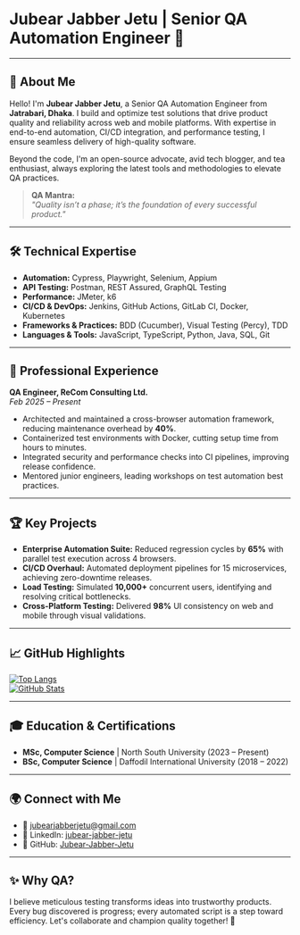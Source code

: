 # Jubear Jabber Jetu | Senior QA Automation Engineer 🚀

---

## 👋 About Me

Hello! I'm **Jubear Jabber Jetu**, a Senior QA Automation Engineer from **Jatrabari, Dhaka**. I build and optimize test solutions that drive product quality and reliability across web and mobile platforms. With expertise in end-to-end automation, CI/CD integration, and performance testing, I ensure seamless delivery of high-quality software.

Beyond the code, I'm an open-source advocate, avid tech blogger, and tea enthusiast, always exploring the latest tools and methodologies to elevate QA practices.

> **QA Mantra:**  
> _"Quality isn’t a phase; it’s the foundation of every successful product."_

---

## 🛠️ Technical Expertise

- **Automation:** Cypress, Playwright, Selenium, Appium  
- **API Testing:** Postman, REST Assured, GraphQL Testing  
- **Performance:** JMeter, k6  
- **CI/CD & DevOps:** Jenkins, GitHub Actions, GitLab CI, Docker, Kubernetes  
- **Frameworks & Practices:** BDD (Cucumber), Visual Testing (Percy), TDD  
- **Languages & Tools:** JavaScript, TypeScript, Python, Java, SQL, Git  

---

## 💼 Professional Experience

**QA Engineer, ReCom Consulting Ltd.**  
*Feb 2025 – Present*  
- Architected and maintained a cross-browser automation framework, reducing maintenance overhead by **40%**.  
- Containerized test environments with Docker, cutting setup time from hours to minutes.  
- Integrated security and performance checks into CI pipelines, improving release confidence.  
- Mentored junior engineers, leading workshops on test automation best practices.

---

## 🏆 Key Projects

- **Enterprise Automation Suite:** Reduced regression cycles by **65%** with parallel test execution across 4 browsers.  
- **CI/CD Overhaul:** Automated deployment pipelines for 15 microservices, achieving zero-downtime releases.  
- **Load Testing:** Simulated **10,000+** concurrent users, identifying and resolving critical bottlenecks.  
- **Cross-Platform Testing:** Delivered **98%** UI consistency on web and mobile through visual validations.

---

## 📈 GitHub Highlights

[![Top Langs](https://github-readme-stats.vercel.app/api/top-langs/?username=Jubear-Jabber-Jetu&layout=compact)](https://github.com/Jubear-Jabber-Jetu)  
[![GitHub Stats](https://github-readme-stats.vercel.app/api?username=Jubear-Jabber-Jetu&show_icons=true)](https://github.com/Jubear-Jabber-Jetu)

---

## 🎓 Education & Certifications

- **MSc, Computer Science** | North South University (2023 – Present)  
- **BSc, Computer Science** | Daffodil International University (2018 – 2022)  

---

## 🌍 Connect with Me

- 📧 [jubearjabberjetu@gmail.com](mailto:jubearjabberjetu@gmail.com)  
- 🔗 LinkedIn: [jubear-jabber-jetu](https://www.linkedin.com/in/jubear-jabber-jetu-2aaa05159)  
- 🧩 GitHub: [Jubear-Jabber-Jetu](https://github.com/Jubear-Jabber-Jetu)

---

## ✨ Why QA?

I believe meticulous testing transforms ideas into trustworthy products. Every bug discovered is progress; every automated script is a step toward efficiency. Let's collaborate and champion quality together! 🚀

